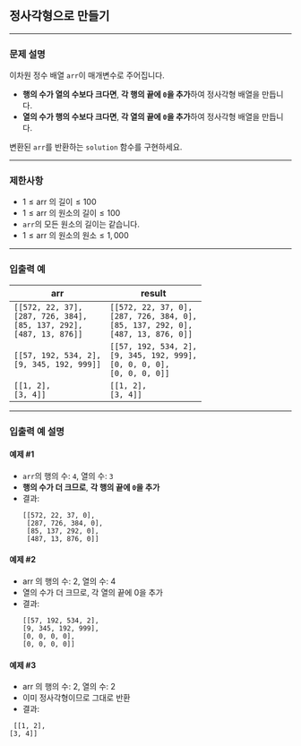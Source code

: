 ## 정사각형으로 만들기

---

### 문제 설명
이차원 정수 배열 `arr`이 매개변수로 주어집니다.
- **행의 수가 열의 수보다 크다면**, **각 행의 끝에 `0`을 추가**하여 정사각형 배열을 만듭니다.
- **열의 수가 행의 수보다 크다면**, **각 열의 끝에 `0`을 추가**하여 정사각형 배열을 만듭니다.

변환된 `arr`를 반환하는 `solution` 함수를 구현하세요.

---

### 제한사항
- $1 \leq \text{arr 의 길이} \leq 100$
- $1 \leq \text{arr 의 원소의 길이} \leq 100$
- `arr`의 모든 원소의 길이는 같습니다.
- $1 \leq \text{arr 의  원소의 원소} \leq 1,000$

---

### 입출력 예

| arr                                                                               | result                                                                                        |
|-----------------------------------------------------------------------------------|-----------------------------------------------------------------------------------------------|
| `[[572, 22, 37],`<br>`[287, 726, 384],`<br>`[85, 137, 292],`<br>`[487, 13, 876]]` | `[[572, 22, 37, 0],`<br>`[287, 726, 384, 0],`<br>`[85, 137, 292, 0],`<br>`[487, 13, 876, 0]]` |
| `[[57, 192, 534, 2],`<br>`[9, 345, 192, 999]]`                                    | `[[57, 192, 534, 2],`<br>`[9, 345, 192, 999],`<br>`[0, 0, 0, 0],`<br>`[0, 0, 0, 0]]`          |
| `[[1, 2],`<br>`[3, 4]]`                                                           | `[[1, 2],`<br>`[3, 4]]`                                                                       |

---

### 입출력 예 설명

#### 예제 #1
- `arr`의 행의 수: `4`, 열의 수: `3`
- **행의 수가 더 크므로**, **각 행의 끝에 `0`을 추가**
- 결과:
  ```plaintext
  [[572, 22, 37, 0],
   [287, 726, 384, 0],
   [85, 137, 292, 0],
   [487, 13, 876, 0]]
  ```
#### 예제 #2
- arr 의 행의 수: 2, 열의 수: 4
- 열의 수가 더 크므로, 각 열의 끝에 0을 추가
- 결과:
  ```plaintext
  [[57, 192, 534, 2],
  [9, 345, 192, 999],
  [0, 0, 0, 0],
  [0, 0, 0, 0]]
  ```
#### 예제 #3
- arr 의 행의 수: 2, 열의 수: 2
- 이미 정사각형이므로 그대로 반환
- 결과:
 ```plaintext
  [[1, 2],
 [3, 4]]
  ```
